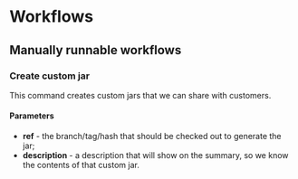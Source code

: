 # Workflows

## Manually runnable workflows

### Create custom jar

This command creates custom jars that we can share with customers.

#### Parameters

- **ref** - the branch/tag/hash that should be checked out to generate the jar;
- **description** - a description that will show on the summary, so we know the contents of that custom jar.
